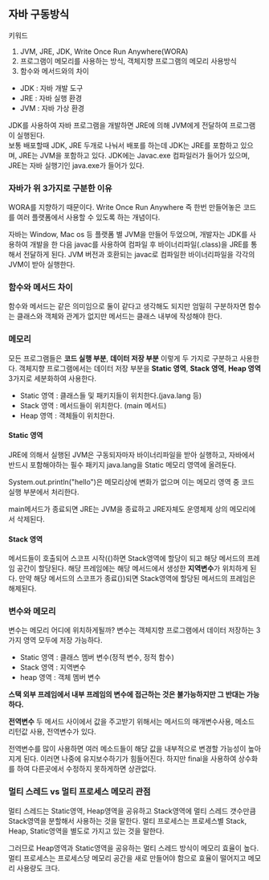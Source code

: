 ## 자바 구동방식
키워드 
1. JVM, JRE, JDK, Write Once Run Anywhere(WORA)
2. 프로그램이 메모리를 사용하는 방식, 객체지향 프로그램의 메모리 사용방식
3. 함수와 메서드와의 차이

+ JDK : 자바 개발 도구
+ JRE : 자바 실행 환경
+ JVM : 자바 가상 환경

JDK를 사용하여 자바 프로그램을 개발하면 JRE에 의해 JVM에게 전달하여 프로그램이 실행된다.<br>
보통 배포할때 JDK, JRE 두개로 나눠서 배포를 하는데 JDK는 JRE를 포함하고 있으며, JRE는 JVM을 포함하고 있다.
JDK에는 Javac.exe 컴파일러가 들어가 있으며, JRE는 자바 실행기인 java.exe가 들어가 있다.

### 자바가 위 3가지로 구분한 이유
WORA를 지향하기 때문이다. Write Once Run Anywhere 즉 한번 만들어놓은 코드를 
여러 플랫폼에서 사용할 수 있도록 하는 개념이다. 

자바는 Window, Mac os 등 플랫폼 별 JVM을 만들어 두었으며,
개발자는 JDK를 사용하여 개발을 한 다음 javac를 사용하여 컴파일 후 바이너리파일(.class)을 
JRE를 통해서 전달하게 된다. JVM 버전과 호환되는 javac로 컴파일한 바이너리파일을 각각의 JVM이 받아 실행한다.

### 함수와 메서드 차이
함수와 메서드는 같은 의미임으로 둘이 같다고 생각해도 되지만 엄밀히 구분하자면
함수는 클래스와 객체와 관계가 없지만 메서드는 클래스 내부에 작성해야 한다.

### 메모리
모든 프로그램들은 **코드 실행 부분**, **데이터 저장 부분** 이렇게 두 가지로 구분하고 사용한다.
객체지향 프로그램에서는 데이터 저장 부분을 **Static 영역**, **Stack 영역**, **Heap 영역**3가지로 세분화하여 사용한다.

+ Static 영역 : 클래스들 및 패키지들이 위치한다.(java.lang 등)
+ Stack 영역 : 메서드들이 위치한다. (main 메서드)
+ Heap 영역 : 객체들이 위치한다.

#### Static 영역

JRE에 의해서 실행된 JVM은 구동되자마자 바이너리파일을 받아 실행하고, 
자바에서 반드시 포함해야하는 필수 패키지 java.lang을 Static 메모리 영역에 올려둔다.

System.out.println("hello")은 메모리상에 변화가 없으며 이는 메모리 영역 중 코드 실행 부분에서 처리한다.

main메서드가 종료되면 JRE는 JVM을 종료하고 JRE자체도 운영체제 상의 메모리에서 삭제된다.

#### Stack 영역
메서드들이 호출되어 스코프 시작({)하면 Stack영역에 할당이 되고 해당 메서드의 프레임 공간이 할당된다. 
해당 프레임에는 해당 메서드에서 생성한 **지역변수**가 위치하게 된다.
만약 해당 메서드의 스코프가 종료(})되면 Stack영역에 할당된 메서드의 프레임은 해제된다.




### 변수와 메모리
변수는 메모리 어디에 위치하게될까? 
변수는 객체지향 프로그램에서 데이터 저장하는 3가지 영역 모두에 저장 가능하다.<br>

+ Static 영역 : 클래스 멤버 변수(정적 변수, 정적 함수)
+ Stack 영역 : 지역변수
+ heap 영역 : 객체 멤버 변수

**스택 외부 프레임에서 내부 프레임의 변수에 접근하는 것은 불가능하지만 그 반대는 가능하다.**

**전역변수**
두 메서드 사이에서 값을 주고받기 위해서는 메서드의 매개변수사용, 메소드 리턴값 사용, 전역변수가 있다.

전역변수를 많이 사용하면 여러 메소드들이 해당 값을 내부적으로 변경할 가능성이 높아지게 된다. 이러면 나중에 유지보수하기가 힘들어진다.
하지만 final을 사용하여 상수화를 하여 다른곳에서 수정하지 못하게하면 상관없다. 

### 멀티 스레드 vs 멀티 프로세스 메모리 관점

멀티 스레드는 Static영역, Heap영역을 공유하고 Stack영역에 멀티 스레드 갯수만큼 Stack영역을 분할해서 사용하는 것을 말한다.
멀티 프로세스는 프로세스별 Stack, Heap, Static영역을 별도로 가지고 있는 것을 말한다.

그러므로 Heap영역과 Static영역을 공유하는 멀티 스레드 방식이 메모리 효율이 높다. 멀티 프로세스는 프로세스당 메모리 공간을 새로 만들어야 함으로 효율이 떨어지고
메모리 사용량도 크다.

